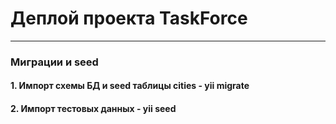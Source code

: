 # Деплой проекта TaskForce

---

### Миграции и seed

#### 1. Импорт схемы БД и seed таблицы cities - yii migrate

#### 2. Импорт тестовых данных - yii seed